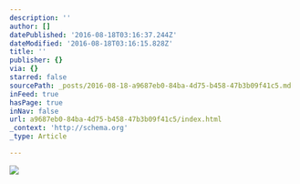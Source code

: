 ```yaml
---
description: ''
author: []
datePublished: '2016-08-18T03:16:37.244Z'
dateModified: '2016-08-18T03:16:15.828Z'
title: ''
publisher: {}
via: {}
starred: false
sourcePath: _posts/2016-08-18-a9687eb0-84ba-4d75-b458-47b3b09f41c5.md
inFeed: true
hasPage: true
inNav: false
url: a9687eb0-84ba-4d75-b458-47b3b09f41c5/index.html
_context: 'http://schema.org'
_type: Article

---
```

![](https://the-grid-user-content.s3-us-west-2.amazonaws.com/0733c392-6883-4a08-8034-0554e3774b9d.jpg)